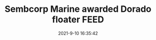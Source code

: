 ---
"title": "Sembcorp Marine awarded Dorado floater FEED"
"date": "2021-9-10 16:35:42"
"feed_name": "OFFSHOREMAG"
"feed_website": "https://www.offshore-mag.com/"
"feed_rss": "https://www.offshore-mag.com/__rss/website-scheduled-content.xml?input=%7B%22sectionAlias%22%3A%22home%22%7D"
"link": "https://www.offshore-mag.com/rigs-vessels/article/14210117/sembcorp-marine-awarded-dorado-fpso-feed"
"file": "_posts/2021-9-10-16-35-42_OFFSHOREMAG_a1775b2e658431e5d8c40532953d6349bf179283.md"
"accident": "0"
"drilling": "0"
---